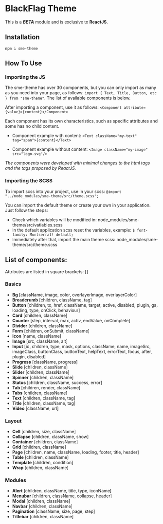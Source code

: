 # BlackFlag Theme
This is a ***BETA*** module and is exclusive to **ReactJS**.

## Installation

`npm i sme-theme`

## How To Use

### Importing the JS
The sme-theme has over 30 components, but you can only import as many as you need into your page, as follows:
`import { Text, Title, Button, etc } from "sme-theme"`.
The list of available components is below.

After importing a component, use it as follows:
`<Component attribute={value}>{content}</Component>`

Each component has its own characteristics, such as specific attributes and some has no child content.

- Component example with content:
`<Text className="my-text" tag="span">{content}</Text>`

- Component example without content:
`<Image className="my-image" src="logo.svg"/>`

*The components were developed with minimal changes to the html tags and the tags proposed by ReactJS.*

### Importing the SCSS
To import scss into your project, use in your scss:
`@import "../node_modules/sme-theme/src/theme.scss";`

You can import the default theme or create your own in your application. Just follow the steps:
- Check which variables will be modified in: node_modules/sme-theme/src/vatiables.scss
- In the default application scss reset the variables, example:
`$ font-family: Montserrat! default;`
- Immediately after that, import the main theme scss: node_modules/sme-theme/src/theme.scss


## List of components:
Attributes are listed in square brackets: []
### Basics
- **Bg** [className, image, color, overlayerImage, overlayerColor]
- **Breadcrumb** [children, className, tag]
- **Button** [children, to, href, className, target, active, disabled, plugin, ga, loading, type, onClick, behaviour]
- **Card** [children, className]
- **Counter** [step, interval, max, activ, endValue, onComplete]
- **Divider** [children, className]
- **Form** [children, onSubmit, className]
- **Icon** [name, className]
- **Image** [src, className, alt]
- **Input** [id, children, type, mask, options, className, name, imageSrc, imageClass, buttonClass, buttonText, helpText, errorText, focus, after, plugin, disabled]
- **Progress** [className, progress]
- **Slide** [children, className]
- **Slider** [children, className]
- **Spinner** [children, className]
- **Status** [children, className, success, error]
- **Tab** [children, render, className]
- **Tabs** [children, className]
- **Text** [children, className, tag]
- **Title** [children, className, tag]
- **Video** [className, url]

### Layout
- **Cell** [children, size, className]
- **Collapse** [children, className, show]
- **Container** [children, className]
- **Grid** [children, className]
- **Page** [children, name, className, loading, footer, title, header]
- **Table** [children, className]
- **Template** [children, condition]
- **Wrap** [children, className]

### Modules
- **Alert** [children, className, title, type, iconName]
- **Menubar** [children, className, collapse, header]
- **Modal** [children, className]
- **Navbar** [children, className]
- **Pagination** [className, size, page, step]
- **Titlebar** [children, className]   
